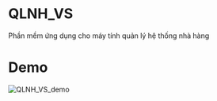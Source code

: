 # QLNH_VS
Phần mềm ứng dụng cho máy tính quản lý hệ thống nhà hàng
# Demo
![QLNH_VS_demo](https://github.com/ngohuule16012000/QLNH_VS/assets/83895221/2809d63c-5d18-436a-8640-ff1849dad1b4)
